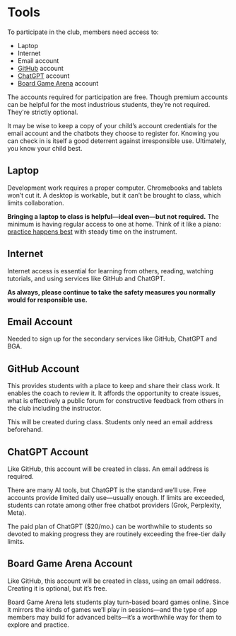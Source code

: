 # Tools

To participate in the club, members need access to:

* Laptop
* Internet
* Email account
* [GitHub](https://github.com) account
* [ChatGPT](https://chatgpt.com) account
* [Board Game Arena](https://boardgamearena.com) account

The accounts required for participation are free. Though premium accounts can be helpful for the most industrious students, they're not required. They're strictly optional.

It may be wise to keep a copy of your child’s account credentials for the email account and the chatbots they choose to register for. Knowing you can check in is itself a good deterrent against irresponsible use. Ultimately, you know your child best.

## Laptop

Development work requires a proper computer. Chromebooks and tablets won’t cut it. A desktop is workable, but it can’t be brought to class, which limits collaboration.

**Bringing a laptop to class is helpful—ideal even—but not required.** The minimum is having regular access to one at home. Think of it like a piano: [practice happens best](./growth.md) with steady time on the instrument.

## Internet

Internet access is essential for learning from others, reading, watching tutorials, and using services like GitHub and ChatGPT.

**As always, please continue to take the safety measures you normally would for responsible use.**

## Email Account

Needed to sign up for the secondary services like GitHub, ChatGPT and BGA.

## GitHub Account

This provides students with a place to keep and share their class work.  It enables the coach to review it.  It affords the opportunity to create issues, what is effectively a public forum for constructive feedback from others in the club including the instructor.

This will be created during class. Students only need an email address beforehand.

## ChatGPT Account

Like GitHub, this account will be created in class. An email address is required.

There are many AI tools, but ChatGPT is the standard we’ll use. Free accounts provide limited daily use—usually enough. If limits are exceeded, students can rotate among other free chatbot providers (Grok, Perplexity, Meta).

The paid plan of ChatGPT ($20/mo.) can be worthwhile to students so devoted to making progress they are routinely exceeding the free-tier daily limits.

## Board Game Arena Account

Like GitHub, this account will be created in class, using an email address. Creating it is optional, but it’s free.

Board Game Arena lets students play turn-based board games online. Since it mirrors the kinds of games we’ll play in sessions—and the type of app members may build for advanced belts—it’s a worthwhile way for them to explore and practice.
